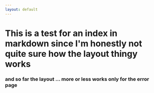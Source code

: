 ```yaml
---
layout: default
---
```


# This is a test for an index in markdown since I'm honestly not quite sure how the layout thingy works
### and so far the layout ... more or less works only for the error page
